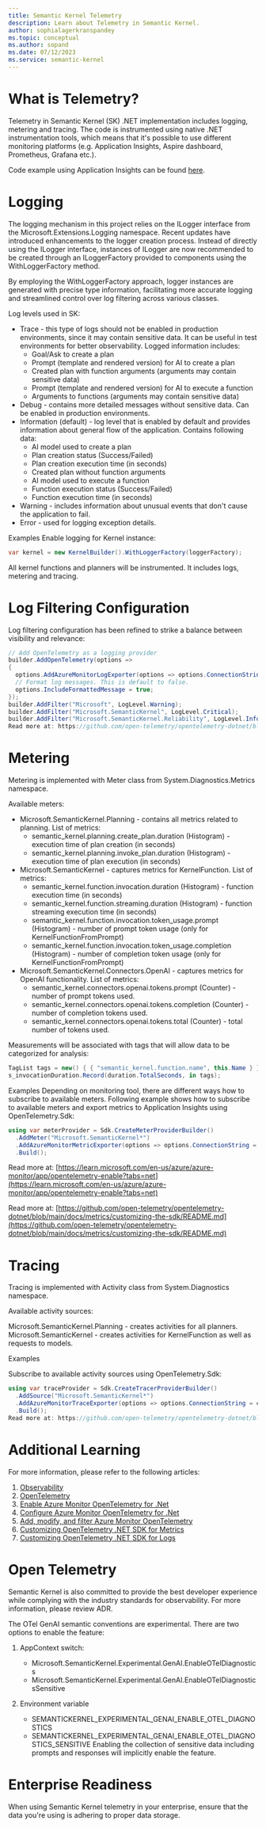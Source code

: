 ```yaml
---
title: Semantic Kernel Telemetry
description: Learn about Telemetry in Semantic Kernel.
author: sophialagerkranspandey
ms.topic: conceptual
ms.author: sopand
ms.date: 07/12/2023
ms.service: semantic-kernel
---
```


# What is Telemetry?
Telemetry in Semantic Kernel (SK) .NET implementation includes logging, metering and tracing. The code is instrumented using native .NET instrumentation tools, which means that it's possible to use different monitoring platforms (e.g. Application Insights, Aspire dashboard, Prometheus, Grafana etc.).

Code example using Application Insights can be found [here](https://github.com/microsoft/semantic-kernel/blob/main/dotnet/samples/Demos/TelemetryWithAppInsights).

# Logging
The logging mechanism in this project relies on the ILogger interface from the Microsoft.Extensions.Logging namespace. Recent updates have introduced enhancements to the logger creation process. Instead of directly using the ILogger interface, instances of ILogger are now recommended to be created through an ILoggerFactory provided to components using the WithLoggerFactory method.

By employing the WithLoggerFactory approach, logger instances are generated with precise type information, facilitating more accurate logging and streamlined control over log filtering across various classes.

Log levels used in SK:

- Trace - this type of logs should not be enabled in production environments, since it may contain sensitive data. It can be useful in test environments for better observability. Logged information includes:
    - Goal/Ask to create a plan
    - Prompt (template and rendered version) for AI to create a plan
    - Created plan with function arguments (arguments may contain sensitive data)
    - Prompt (template and rendered version) for AI to execute a function
    - Arguments to functions (arguments may contain sensitive data)
- Debug - contains more detailed messages without sensitive data. Can be enabled in production environments.
- Information (default) - log level that is enabled by default and provides information about general flow of the application. Contains following data:
    - AI model used to create a plan
    - Plan creation status (Success/Failed)
    - Plan creation execution time (in seconds)
    - Created plan without function arguments
    - AI model used to execute a function
    - Function execution status (Success/Failed)
    - Function execution time (in seconds)
- Warning - includes information about unusual events that don't cause the application to fail.
- Error - used for logging exception details.

Examples
Enable logging for Kernel instance:

```csharp
var kernel = new KernelBuilder().WithLoggerFactory(loggerFactory);
```
All kernel functions and planners will be instrumented. It includes logs, metering and tracing.

# Log Filtering Configuration
Log filtering configuration has been refined to strike a balance between visibility and relevance:

```csharp
// Add OpenTelemetry as a logging provider
builder.AddOpenTelemetry(options =>
{
  options.AddAzureMonitorLogExporter(options => options.ConnectionString = connectionString);
  // Format log messages. This is default to false.
  options.IncludeFormattedMessage = true;
});
builder.AddFilter("Microsoft", LogLevel.Warning);
builder.AddFilter("Microsoft.SemanticKernel", LogLevel.Critical);
builder.AddFilter("Microsoft.SemanticKernel.Reliability", LogLevel.Information);
Read more at: https://github.com/open-telemetry/opentelemetry-dotnet/blob/main/docs/logs/customizing-the-sdk/README.md
```

# Metering
Metering is implemented with Meter class from System.Diagnostics.Metrics namespace.

Available meters:

- Microsoft.SemanticKernel.Planning - contains all metrics related to planning. List of metrics:
    - semantic_kernel.planning.create_plan.duration (Histogram) - execution time of plan creation (in seconds)
    - semantic_kernel.planning.invoke_plan.duration (Histogram) - execution time of plan execution (in seconds)
- Microsoft.SemanticKernel - captures metrics for KernelFunction. List of metrics:
    - semantic_kernel.function.invocation.duration (Histogram) - function execution time (in seconds)
    - semantic_kernel.function.streaming.duration (Histogram) - function streaming execution time (in seconds)
    - semantic_kernel.function.invocation.token_usage.prompt (Histogram) - number of prompt token usage (only for KernelFunctionFromPrompt)
    - semantic_kernel.function.invocation.token_usage.completion (Histogram) - number of completion token usage (only for KernelFunctionFromPrompt)
- Microsoft.SemanticKernel.Connectors.OpenAI - captures metrics for OpenAI functionality. List of metrics:
    - semantic_kernel.connectors.openai.tokens.prompt (Counter) - number of prompt tokens used.
    - semantic_kernel.connectors.openai.tokens.completion (Counter) - number of completion tokens used.
    - semantic_kernel.connectors.openai.tokens.total (Counter) - total number of tokens used.

Measurements will be associated with tags that will allow data to be categorized for analysis:

```csharp
TagList tags = new() { { "semantic_kernel.function.name", this.Name } };
s_invocationDuration.Record(duration.TotalSeconds, in tags);
```
Examples
Depending on monitoring tool, there are different ways how to subscribe to available meters. Following example shows how to subscribe to available meters and export metrics to Application Insights using OpenTelemetry.Sdk:

```csharp
using var meterProvider = Sdk.CreateMeterProviderBuilder()
  .AddMeter("Microsoft.SemanticKernel*")
  .AddAzureMonitorMetricExporter(options => options.ConnectionString = connectionString)
  .Build();
  ```
Read more at: [https://learn.microsoft.com/en-us/azure/azure-monitor/app/opentelemetry-enable?tabs=net](https://learn.microsoft.com/en-us/azure/azure-monitor/app/opentelemetry-enable?tabs=net)

Read more at: [https://github.com/open-telemetry/opentelemetry-dotnet/blob/main/docs/metrics/customizing-the-sdk/README.md](https://github.com/open-telemetry/opentelemetry-dotnet/blob/main/docs/metrics/customizing-the-sdk/README.md)

# Tracing
Tracing is implemented with Activity class from System.Diagnostics namespace.

Available activity sources:

Microsoft.SemanticKernel.Planning - creates activities for all planners.
Microsoft.SemanticKernel - creates activities for KernelFunction as well as requests to models.

Examples

Subscribe to available activity sources using OpenTelemetry.Sdk:

```csharp
using var traceProvider = Sdk.CreateTracerProviderBuilder()
  .AddSource("Microsoft.SemanticKernel*")
  .AddAzureMonitorTraceExporter(options => options.ConnectionString = connectionString)
  .Build();
Read more at: https://github.com/open-telemetry/opentelemetry-dotnet/blob/main/docs/trace/customizing-the-sdk/README.md
```

# Additional Learning
For more information, please refer to the following articles:

1. [Observability](https://learn.microsoft.com/en-us/dotnet/core/diagnostics/observability-with-otel)
2. [OpenTelemetry](https://opentelemetry.io/docs/)
3. [Enable Azure Monitor OpenTelemetry for .Net](https://learn.microsoft.com/en-us/azure/azure-monitor/app/opentelemetry-enable?tabs=net)
4. [Configure Azure Monitor OpenTelemetry for .Net](https://learn.microsoft.com/en-us/azure/azure-monitor/app/opentelemetry-configuration?tabs=net)
5. [Add, modify, and filter Azure Monitor OpenTelemetry](https://learn.microsoft.com/en-us/azure/azure-monitor/app/opentelemetry-add-modify?tabs=net)
6. [Customizing OpenTelemetry .NET SDK for Metrics](https://github.com/open-telemetry/opentelemetry-dotnet/blob/main/docs/metrics/customizing-the-sdk/README.md)
7. [Customizing OpenTelemetry .NET SDK for Logs](https://github.com/open-telemetry/opentelemetry-dotnet/blob/main/docs/logs/customizing-the-sdk/README.md)

# Open Telemetry
Semantic Kernel is also committed to provide the best developer experience while complying with the industry standards for observability. For more information, please review ADR.

The OTel GenAI semantic conventions are experimental. There are two options to enable the feature:

1. AppContext switch:
    - Microsoft.SemanticKernel.Experimental.GenAI.EnableOTelDiagnostics
    - Microsoft.SemanticKernel.Experimental.GenAI.EnableOTelDiagnosticsSensitive

2. Environment variable
    - SEMANTICKERNEL_EXPERIMENTAL_GENAI_ENABLE_OTEL_DIAGNOSTICS
    - SEMANTICKERNEL_EXPERIMENTAL_GENAI_ENABLE_OTEL_DIAGNOSTICS_SENSITIVE
Enabling the collection of sensitive data including prompts and responses will implicitly enable the feature.

# Enterprise Readiness
When using Semantic Kernel telemetry in your enterprise, ensure that the data you're using is adhering to proper data storage. 